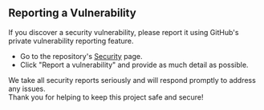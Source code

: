 ## Reporting a Vulnerability

If you discover a security vulnerability, please report it using GitHub's private vulnerability reporting feature.

- Go to the repository's [Security](https://github.com/luisfun/discord-hono/security) page.
- Click "Report a vulnerability" and provide as much detail as possible.

We take all security reports seriously and will respond promptly to address any issues.  
Thank you for helping to keep this project safe and secure!
